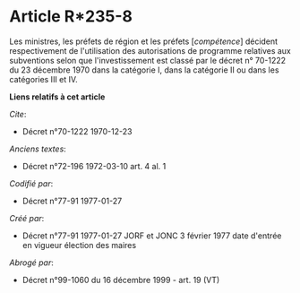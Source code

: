 # Article R*235-8

Les ministres, les préfets de région et les préfets [*compétence*] décident respectivement de l'utilisation des autorisations
de programme relatives aux subventions selon que l'investissement est classé par le décret n° 70-1222 du 23 décembre 1970
dans la catégorie I, dans la catégorie II ou dans les catégories III et IV.

**Liens relatifs à cet article**

_Cite_:

  - Décret n°70-1222 1970-12-23

_Anciens textes_:

  - Décret n°72-196 1972-03-10 art. 4 al. 1

_Codifié par_:

  - Décret n°77-91 1977-01-27

_Créé par_:

  - Décret n°77-91 1977-01-27 JORF et JONC 3 février 1977 date d'entrée en vigueur élection des maires

_Abrogé par_:

  - Décret n°99-1060 du 16 décembre 1999 - art. 19 (VT)
